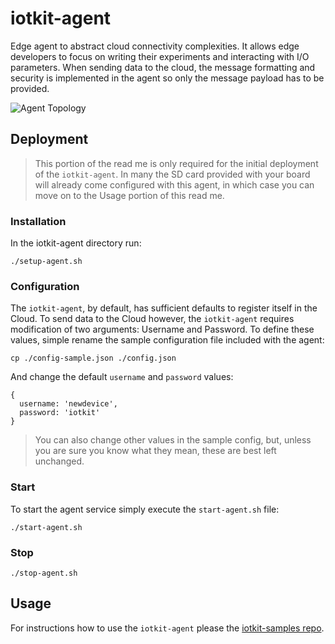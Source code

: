 # iotkit-agent

Edge agent to abstract cloud connectivity complexities. It allows edge developers to focus on writing their experiments and interacting with I/O parameters. When sending data to the cloud, the message formatting and security is implemented in the agent so only the message payload has to be provided.   

![Agent Topology](../master/images/agent-topo.png?raw=true)

## Deployment

> This portion of the read me is only required for the initial deployment of the `iotkit-agent`. In many the SD card provided with your board will already come configured with this agent, in which case you can move on to the Usage portion of this read me.

### Installation

In the iotkit-agent directory run:

    ./setup-agent.sh
    
### Configuration

The `iotkit-agent`, by default, has sufficient defaults to register itself in the Cloud. To send data to the Cloud however, the `iotkit-agent` requires modification of two arguments: Username and Password. To define these values, simple rename the sample configuration file included with the agent:

    cp ./config-sample.json ./config.json

And change the default `username` and `password` values:

    {
      username: 'newdevice',
      password: 'iotkit'
    }
    
> You can also change other values in the sample config, but, unless you are sure you know what they mean, these are best left unchanged.
        
### Start

To start the agent service simply execute the `start-agent.sh` file:

    ./start-agent.sh
    
### Stop

    ./stop-agent.sh

## Usage

For instructions how to use the `iotkit-agent` please the [iotkit-samples repo](https://github.com/enableiot/iotkit-samples).
